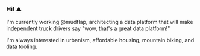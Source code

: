 ### Hi! ⛰️

<!--
![Russell's GitHub stats](https://github-readme-stats.vercel.app/api?username=russellromney&count_private=true)
-->

I'm currently working @mudflap, architecting a data platform that will make independent truck drivers say "wow, that's a great data platform!"

I'm always interested in urbanism, affordable housing, mountain biking, and data tooling.

<!--
**russellromney/russellromney** is a ✨ _special_ ✨ repository because its `README.md` (this file) appears on your GitHub profile.

Here are some ideas to get you started:

- 🔭 I’m currently working on ...
- 🌱 I’m currently learning ...
- 👯 I’m looking to collaborate on ...
- 🤔 I’m looking for help with ...
- 💬 Ask me about ...
- 📫 How to reach me: ...
- 😄 Pronouns: ...
- ⚡ Fun fact: ...
-->
